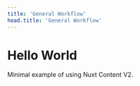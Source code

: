 ```yaml
---
title: 'General Workflow'
head.title: 'General Workflow'
---
```


# Hello World

Minimal example of using Nuxt Content V2.